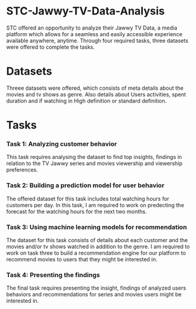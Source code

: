 # STC-Jawwy-TV-Data-Analysis
STC offered an opportunity to analyze their Jawwy TV Data, a media  platform which allows for a seamless and easily accessible experience available anywhere, anytime. Through four required tasks, three datasets were offered to complete the tasks. 

# Datasets
Threee datasets were offered, which consists of meta details about the movies and tv shows as genre. Also details about Users activities, spent duration and if watching in High definition or standard definition. 

# Tasks
### Task 1: Analyzing customer behavior 
This task requires analysing the dataset to find top insights, findings in relation to the TV Jawwy series and movies viewership and viewership preferences.
### Task 2: Building a prediction model for user behavior
The offered dataset for this task includes total watching hours for customers per day. In this task, I am required to work on predecting the forecast for the watching hours for the next two months.
### Task 3: Using machine learning models for recommendation
The dataset for this task consists of details about each customer and the movies and/or tv shows watched in addition to the genre.
I am required to work on task three to build a recommendation engine for our platform to recommend movies to users that they might be interested in. 
### Task 4: Presenting the findings 
The final task requires presenting the insight, findings of analyzed users behaviors and recommendations for series and movies users might be interested in. 








